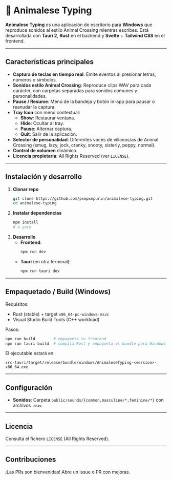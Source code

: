 # 🎵 Animalese Typing

**Animalese Typing** es una aplicación de escritorio para **Windows** que reproduce sonidos al estilo Animal Crossing mientras escribes. Está desarrollada con **Tauri 2**, **Rust** en el backend y **Svelte** + **Tailwind CSS** en el frontend.

---

## Características principales

- **Captura de teclas en tiempo real**: Emite eventos al presionar letras, números o símbolos.
- **Sonidos estilo Animal Crossing**: Reproduce clips WAV para cada carácter, con carpetas separadas para sonidos comunes y personalidades.
- **Pause / Resume**: Menú de la bandeja y botón in-app para pausar o reanudar la captura.
- **Tray Icon** con menú contextual:
  - **Show**: Restaurar ventana.
  - **Hide**: Ocultar al tray.
  - **Pause**: Alternar captura.
  - **Quit**: Salir de la aplicación.
- **Selector de personalidad**: Diferentes voces de villanos/as de Animal Crossing (smug, lazy, jock, cranky, snooty, sisterly, peppy, normal).
- **Control de volumen** dinámico.
- **Licencia propietaria**: All Rights Reserved (ver `LICENSE`).

---

##  Instalación y desarrollo

1. **Clonar repo**
   ```bash
   git clone https://github.com/pxmpxmpurin/animalese-typing.git
   cd animalese-typing
   ```
2. **Instalar dependencias**
   ```bash
   npm install
   # o yarn
   ```
3. **Desarrollo**
   - **Frontend**:  
     ```bash
     npm run dev
     ```
   - **Tauri** (en otra terminal):  
     ```bash
     npm run tauri dev
     ```

---

## Empaquetado / Build (Windows)

Requisitos:
- Rust (stable) + target `x86_64-pc-windows-msvc`
- Visual Studio Build Tools (C++ workload)

Pasos:
```bash
npm run build        # empaqueta tu frontend
npm run tauri build  # compila Rust y empaqueta el bundle para Windows
```
El ejecutable estará en:
```
src-tauri/target/release/bundle/windows/AnimaleseTyping-<version>-x86_64.exe
```

---

## Configuración

- **Sonidos**: Carpeta `public/sounds/{common,masculine/*,feminine/*}` con archivos `.wav`.

---

## Licencia

Consulta el fichero `LICENSE` (All Rights Reserved).

---

## Contribuciones

¡Las PRs son bienvenidas! Abre un issue o PR con mejoras.


